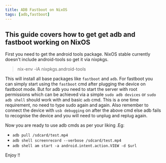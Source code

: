 ```yaml
---
title: ADB Fastboot on NixOS
tags: [adb,fastboot]
---
```

## This guide covers how to get get adb and fastboot working on NixOS

First you need to get the android tools package. NixOS stable currently doesn't
include android-tools so get it via nixpkgs.

> nix-env -iA nixpkgs.android-tools

This will install all base packages like `fastboot` and `adb`. For fastboot you
can simply start using the `fastboot` cmd after plugging the device on fastboot
mode. But for adb you need to start the server with root permissions which can
be achieved via a simple 	`sudo adb devices` or `sudo adb shell` should work
with and basic `adb` cmd. This is a one time requirement, no need to type sudo
again and again. Also remember to connect the device with `usb debugging` on
after the above cmd else adb fails to recognise the device and you will need to
unplug and replug again.

Now you are ready to use adb cmds as per your liking .Eg:

* `adb pull /sdcard/test.mp4`
* `adb shell screenrecord --verbose /sdcard/test.mp4`
* `adb shell am start -a android.intent.action.VIEW -d $url`

Enjoy !!

